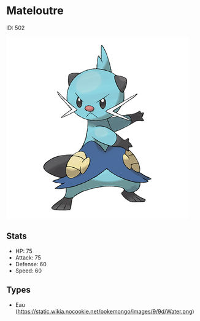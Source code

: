 # Mateloutre


ID: 502

![](https://raw.githubusercontent.com/PokeAPI/sprites/master/sprites/pokemon/other/official-artwork/502.png "Mateloutre")

## Stats


 - HP: 75
 - Attack: 75
 - Defense: 60
 - Speed: 60

## Types


 - Eau (https://static.wikia.nocookie.net/pokemongo/images/9/9d/Water.png)
